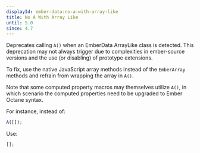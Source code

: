 ```yaml
---
displayId: ember-data:no-a-with-array-like
title: No A With Array Like
until: 5.0
since: 4.7
---
```


Deprecates calling `A()` when an EmberData ArrayLike class is detected. This deprecation may not always trigger due to complexities in ember-source versions and the use (or disabling) of prototype extensions.

To fix, use the native JavaScript array methods instead of the `EmberArray` methods and refrain from wrapping the array in `A()`.

Note that some computed property macros may themselves utilize `A()`, in which scenario the computed properties need to be upgraded to Ember Octane syntax.

For instance, instead of:

```js
A([]);
```

Use:

```js
[];
```
